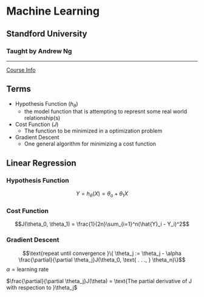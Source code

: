# Machine Learning
## Standford University
### Taught by Andrew Ng
---
[Course Info](https://www.coursera.org/learn/machine-learning-course/home/info)

## Terms
- Hypothesis Function ($h_{\theta}$)
    - the model function that is attempting to represnt some real world relationship(s)
- Cost Function ($J$)
    - The function to be minimized in a optimization problem
- Gradient Descent
    - One general algorithm for minimizing a cost function


## Linear Regression
### Hypothesis Function
$$Y  = h_{\theta}(X)= \theta_o + \theta_1X$$
### Cost Function
$$J(\theta_0, \theta_1) = \frac{1}{2n}\sum_{i=1}^n(\hat{Y}_i - Y_i)^2$$
### Gradient Descent
$$\text{repeat until convergence }\{ \theta_j := \theta_j - \alpha \frac{\partial}{\partial \theta_j}J(\theta_0, \text{ . . ., }  \theta_n)\}$$
$\alpha =  \text{learning rate}$

$\frac{\partial}{\partial \theta_j}J(\theta) = \text{The partial derivative of J with respection to }\theta_j$ 